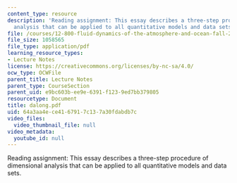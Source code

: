 ```yaml
---
content_type: resource
description: 'Reading assignment: This essay describes a three-step procedure of dimensional
  analysis that can be applied to all quantitative models and data sets.'
file: /courses/12-800-fluid-dynamics-of-the-atmosphere-and-ocean-fall-2004/64a3aa4ece4167917c137a30fdabdb7c_dalong.pdf
file_size: 1058565
file_type: application/pdf
learning_resource_types:
- Lecture Notes
license: https://creativecommons.org/licenses/by-nc-sa/4.0/
ocw_type: OCWFile
parent_title: Lecture Notes
parent_type: CourseSection
parent_uid: e9bc603b-ee9e-6391-f123-9ed7bb379805
resourcetype: Document
title: dalong.pdf
uid: 64a3aa4e-ce41-6791-7c13-7a30fdabdb7c
video_files:
  video_thumbnail_file: null
video_metadata:
  youtube_id: null
---
```

Reading assignment: This essay describes a three-step procedure of dimensional analysis that can be applied to all quantitative models and data sets.
